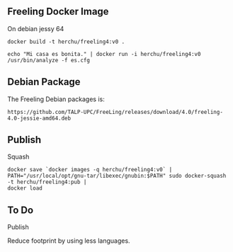 

Freeling Docker Image
---------------

On debian jessy 64

    docker build -t herchu/freeling4:v0 .

    echo "Mi casa es bonita." | docker run -i herchu/freeling4:v0 /usr/bin/analyze -f es.cfg



Debian Package
--------------

The Freeling Debian packages is:

    https://github.com/TALP-UPC/FreeLing/releases/download/4.0/freeling-4.0-jessie-amd64.deb



Publish
-------

Squash

    docker save `docker images -q herchu/freeling4:v0` |
    PATH="/usr/local/opt/gnu-tar/libexec/gnubin:$PATH" sudo docker-squash -t herchu/freeling4:pub |
    docker load



To Do
-----

Publish

Reduce footprint by using less languages.
